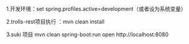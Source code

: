 1.开发环境：set spring.profiles.active=development（或者设为系统变量）

2.trolls-rest项目执行 ：mvn clean install

3.suki 项目
	mvn clean spring-boot:run
	open http://localhost:8080
